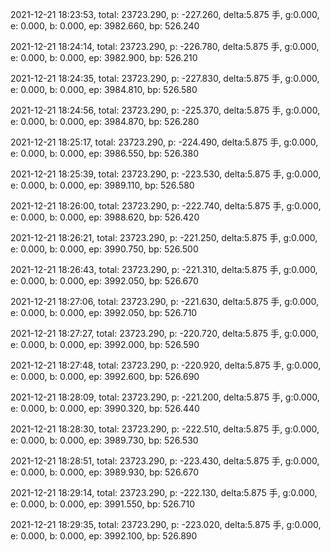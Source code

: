 2021-12-21 18:23:53, total: 23723.290, p: -227.260, delta:5.875 手, g:0.000, e: 0.000, b: 0.000, ep: 3982.660, bp: 526.240

2021-12-21 18:24:14, total: 23723.290, p: -226.780, delta:5.875 手, g:0.000, e: 0.000, b: 0.000, ep: 3982.900, bp: 526.210

2021-12-21 18:24:35, total: 23723.290, p: -227.830, delta:5.875 手, g:0.000, e: 0.000, b: 0.000, ep: 3984.810, bp: 526.580

2021-12-21 18:24:56, total: 23723.290, p: -225.370, delta:5.875 手, g:0.000, e: 0.000, b: 0.000, ep: 3984.870, bp: 526.280

2021-12-21 18:25:17, total: 23723.290, p: -224.490, delta:5.875 手, g:0.000, e: 0.000, b: 0.000, ep: 3986.550, bp: 526.380

2021-12-21 18:25:39, total: 23723.290, p: -223.530, delta:5.875 手, g:0.000, e: 0.000, b: 0.000, ep: 3989.110, bp: 526.580

2021-12-21 18:26:00, total: 23723.290, p: -222.740, delta:5.875 手, g:0.000, e: 0.000, b: 0.000, ep: 3988.620, bp: 526.420

2021-12-21 18:26:21, total: 23723.290, p: -221.250, delta:5.875 手, g:0.000, e: 0.000, b: 0.000, ep: 3990.750, bp: 526.500

2021-12-21 18:26:43, total: 23723.290, p: -221.310, delta:5.875 手, g:0.000, e: 0.000, b: 0.000, ep: 3992.050, bp: 526.670

2021-12-21 18:27:06, total: 23723.290, p: -221.630, delta:5.875 手, g:0.000, e: 0.000, b: 0.000, ep: 3992.050, bp: 526.710

2021-12-21 18:27:27, total: 23723.290, p: -220.720, delta:5.875 手, g:0.000, e: 0.000, b: 0.000, ep: 3992.000, bp: 526.590

2021-12-21 18:27:48, total: 23723.290, p: -220.920, delta:5.875 手, g:0.000, e: 0.000, b: 0.000, ep: 3992.600, bp: 526.690

2021-12-21 18:28:09, total: 23723.290, p: -221.200, delta:5.875 手, g:0.000, e: 0.000, b: 0.000, ep: 3990.320, bp: 526.440

2021-12-21 18:28:30, total: 23723.290, p: -222.510, delta:5.875 手, g:0.000, e: 0.000, b: 0.000, ep: 3989.730, bp: 526.530

2021-12-21 18:28:51, total: 23723.290, p: -223.430, delta:5.875 手, g:0.000, e: 0.000, b: 0.000, ep: 3989.930, bp: 526.670

2021-12-21 18:29:14, total: 23723.290, p: -222.130, delta:5.875 手, g:0.000, e: 0.000, b: 0.000, ep: 3991.550, bp: 526.710

2021-12-21 18:29:35, total: 23723.290, p: -223.020, delta:5.875 手, g:0.000, e: 0.000, b: 0.000, ep: 3992.100, bp: 526.890